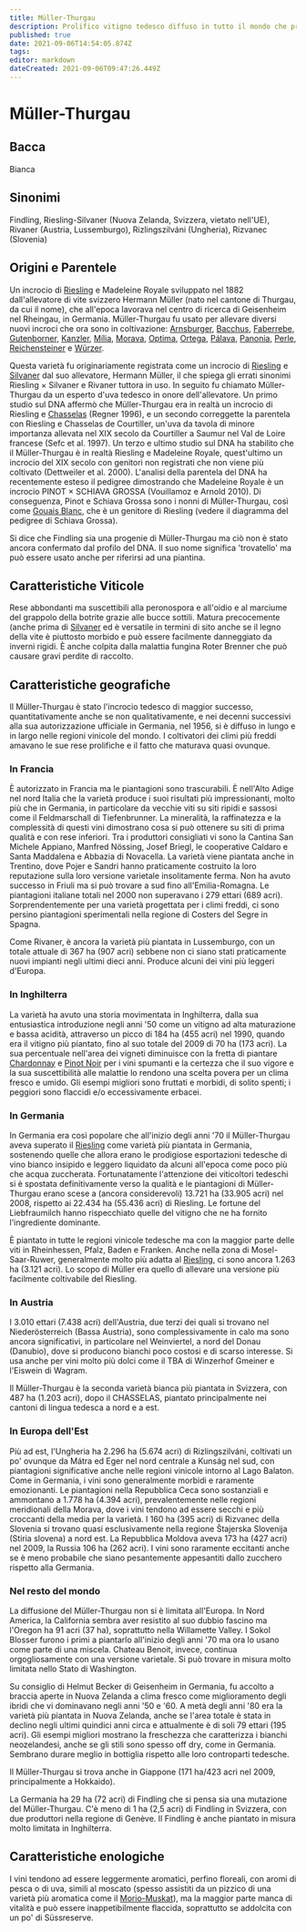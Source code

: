```yaml
---
title: Müller-Thurgau
description: Prolifico vitigno tedesco diffuso in tutto il mondo che produce bianchi morbidi e semi-aromatici in sovrabbondanza
published: true
date: 2021-09-06T14:54:05.874Z
tags: 
editor: markdown
dateCreated: 2021-09-06T09:47:26.449Z
---
```


# Müller-Thurgau

## Bacca
Bianca

## Sinonimi
Findling, Riesling-Silvaner (Nuova Zelanda, Svizzera, vietato nell'UE), Rivaner (Austria, Lussemburgo), Rizlingszilváni (Ungheria), Rizvanec (Slovenia)

## Origini e Parentele

Un incrocio di [Riesling](/vitigni/bacca-bianca/riesling) e Madeleine Royale sviluppato nel 1882 dall'allevatore di vite svizzero Hermann Müller (nato nel cantone di Thurgau, da cui il nome), che all'epoca lavorava nel centro di ricerca di Geisenheim nel Rheingau, in Germania. Müller-Thurgau fu usato per allevare diversi nuovi incroci che ora sono in coltivazione: [Arnsburger](/vitigni/bacca-bianca/arnsburger), [Bacchus](/vitigni/bacca-bianca/bacchus), [Faberrebe](/vitigni/bacca-bianca/faberrebe), [Gutenborner](/vitigni/bacca-bianca/gutenborner), [Kanzler](/vitigni/bacca-bianca/kanzler), [Mília](/vitigni/bacca-bianca/milia), [Morava](/vitigni/bacca-bianca/morava), [Optima](/vitigni/bacca-bianca/optima), [Ortega](/vitigni/bacca-bianca/ortega), [Pálava](/vitigni/bacca-bianca/palava), [Panonia](/vitigni/bacca-bianca/panonia), [Perle](/vitigni/bacca-bianca/perle), [Reichensteiner](/vitigni/bacca-bianca/reichensteiner) e [Würzer](/vitigni/bacca-bianca/wurzer).

Questa varietà fu originariamente registrata come un incrocio di [Riesling](/vitigni/bacca-bianca/riesling) e [Silvaner](/vitigni/bacca-bianca/silvaner) dal suo allevatore, Hermann Müller, il che spiega gli errati sinonimi Riesling × Silvaner e Rivaner tuttora in uso. In seguito fu chiamato Müller-Thurgau da un esperto d'uva tedesco in onore dell'allevatore. Un primo studio sul DNA affermò che Müller-Thurgau era in realtà un incrocio di Riesling e [Chasselas](/vitigni/bacca-bianca/chasselas) (Regner 1996), e un secondo correggette la parentela con Riesling e Chasselas de Courtiller, un'uva da tavola di minore importanza allevata nel XIX secolo da Courtiller a Saumur nel Val de Loire francese (Sefc et al. 1997). Un terzo e ultimo studio sul DNA ha stabilito che il Müller-Thurgau è in realtà Riesling e Madeleine Royale, quest'ultimo un incrocio del XIX secolo con genitori non registrati che non viene più coltivato (Dettweiler et al. 2000). L'analisi della parentela del DNA ha recentemente esteso il pedigree dimostrando che Madeleine Royale è un incrocio PINOT × SCHIAVA GROSSA (Vouillamoz e Arnold 2010). Di conseguenza, Pinot e Schiava Grossa sono i nonni di Müller-Thurgau, così come [Gouais Blanc](/vitigni/bacca-bianca/gouais-blanc), che è un genitore di Riesling (vedere il diagramma del pedigree di Schiava Grossa).

Si dice che Findling sia una progenie di Müller-Thurgau ma ciò non è stato ancora confermato dal profilo del DNA. Il suo nome significa 'trovatello' ma può essere usato anche per riferirsi ad una piantina.

## Caratteristiche Viticole

Rese abbondanti ma suscettibili alla peronospora e all'oidio e al marciume del grappolo della botrite grazie alle bucce sottili. Matura precocemente (anche prima di [Silvaner](/vitigni/bacca-bianca/silvaner.md) ed è versatile in termini di sito anche se il legno della vite è piuttosto morbido e può essere facilmente danneggiato da inverni rigidi. È anche colpita dalla malattia fungina Roter Brenner che può causare gravi perdite di raccolto.

## Caratteristiche geografiche

Il Müller-Thurgau è stato l'incrocio tedesco di maggior successo, quantitativamente anche se non qualitativamente, e nei decenni successivi alla sua autorizzazione ufficiale in Germania, nel 1956, si è diffuso in lungo e in largo nelle regioni vinicole del mondo. I coltivatori dei climi più freddi amavano le sue rese prolifiche e il fatto che maturava quasi ovunque.

### In Francia

È autorizzato in Francia ma le piantagioni sono trascurabili. È nell'Alto Adige nel nord Italia che la varietà produce i suoi risultati più impressionanti, molto più che in Germania, in particolare da vecchie viti su siti ripidi e sassosi come il Feldmarschall di Tiefenbrunner. La mineralità, la raffinatezza e la complessità di questi vini dimostrano cosa si può ottenere su siti di prima qualità e con rese inferiori. Tra i produttori consigliati vi sono la Cantina San Michele Appiano, Manfred Nössing, Josef Briegl, le cooperative Caldaro e Santa Maddalena e Abbazia di Novacella. La varietà viene piantata anche in Trentino, dove Pojer e Sandri hanno praticamente costruito la loro reputazione sulla loro versione varietale insolitamente ferma. Non ha avuto successo in Friuli ma si può trovare a sud fino all'Emilia-Romagna. Le piantagioni italiane totali nel 2000 non superavano i 279 ettari (689 acri). Sorprendentemente per una varietà progettata per i climi freddi, ci sono persino piantagioni sperimentali nella regione di Costers del Segre in Spagna.

Come Rivaner, è ancora la varietà più piantata in Lussemburgo, con un totale attuale di 367 ha (907 acri) sebbene non ci siano stati praticamente nuovi impianti negli ultimi dieci anni. Produce alcuni dei vini più leggeri d'Europa.

### In Inghilterra

La varietà ha avuto una storia movimentata in Inghilterra, dalla sua entusiastica introduzione negli anni '50 come un vitigno ad alta maturazione e bassa acidità, attraverso un picco di 184 ha (455 acri) nel 1990, quando era il vitigno più piantato, fino al suo totale del 2009 di 70 ha (173 acri). La sua percentuale nell'area dei vigneti diminuisce con la fretta di piantare [Chardonnay](/vitigni/bacca-bianca/chardonnay) e [Pinot Noir](/vitigni/bacca-nera/pinot-noir) per i vini spumanti e la certezza che il suo vigore e la sua suscettibilità alle malattie lo rendono una scelta povera per un clima fresco e umido. Gli esempi migliori sono fruttati e morbidi, di solito spenti; i peggiori sono flaccidi e/o eccessivamente erbacei.

### In Germania

In Germania era così popolare che all'inizio degli anni '70 il Müller-Thurgau aveva superato il [Riesling](/vitigni/bacca-bianca/riesling) come varietà più piantata in Germania, sostenendo quelle che allora erano le prodigiose esportazioni tedesche di vino bianco insipido e leggero liquidato da alcuni all'epoca come poco più che acqua zuccherata. Fortunatamente l'attenzione dei viticoltori tedeschi si è spostata definitivamente verso la qualità e le piantagioni di Müller-Thurgau erano scese a (ancora considerevoli) 13.721 ha (33.905 acri) nel 2008, rispetto ai 22.434 ha (55.436 acri) di Riesling. Le fortune del Liebfraumilch hanno rispecchiato quelle del vitigno che ne ha fornito l'ingrediente dominante.

È piantato in tutte le regioni vinicole tedesche ma con la maggior parte delle viti in Rheinhessen, Pfalz, Baden e Franken. Anche nella zona di Mosel-Saar-Ruwer, generalmente molto più adatta al [Riesling](/vitigni/bacca-bianca/riesling), ci sono ancora 1.263 ha (3.121 acri). Lo scopo di Müller era quello di allevare una versione più facilmente coltivabile del Riesling. 

### In Austria

I 3.010 ettari (7.438 acri) dell'Austria, due terzi dei quali si trovano nel Niederösterreich (Bassa Austria), sono complessivamente in calo ma sono ancora significativi, in particolare nel Weinviertel, a nord del Donau (Danubio), dove si producono bianchi poco costosi e di scarso interesse. Si usa anche per vini molto più dolci come il TBA di Winzerhof Gmeiner e l'Eiswein di Wagram.

Il Müller-Thurgau è la seconda varietà bianca più piantata in Svizzera, con 487 ha (1.203 acri), dopo il CHASSELAS, piantato principalmente nei cantoni di lingua tedesca a nord e a est.

### In Europa dell'Est

Più ad est, l'Ungheria ha 2.296 ha (5.674 acri) di Rizlingszilváni, coltivati un po' ovunque da Mátra ed Eger nel nord centrale a Kunság nel sud, con piantagioni significative anche nelle regioni vinicole intorno al Lago Balaton. Come in Germania, i vini sono generalmente morbidi e raramente emozionanti. Le piantagioni nella Repubblica Ceca sono sostanziali e ammontano a 1.778 ha (4.394 acri), prevalentemente nelle regioni meridionali della Morava, dove i vini tendono ad essere secchi e più croccanti della media per la varietà. I 160 ha (395 acri) di Rizvanec della Slovenia si trovano quasi esclusivamente nella regione Štajerska Slovenija (Stiria slovena) a nord est. La Repubblica Moldova aveva 173 ha (427 acri) nel 2009, la Russia 106 ha (262 acri). I vini sono raramente eccitanti anche se è meno probabile che siano pesantemente appesantiti dallo zucchero rispetto alla Germania.

### Nel resto del mondo

La diffusione del Müller-Thurgau non si è limitata all'Europa. In Nord America, la California sembra aver resistito al suo dubbio fascino ma l'Oregon ha 91 acri (37 ha), soprattutto nella Willamette Valley. I Sokol Blosser furono i primi a piantarlo all'inizio degli anni '70 ma ora lo usano come parte di una miscela. Chateau Benoit, invece, continua orgogliosamente con una versione varietale. Si può trovare in misura molto limitata nello Stato di Washington.

Su consiglio di Helmut Becker di Geisenheim in Germania, fu accolto a braccia aperte in Nuova Zelanda a clima fresco come miglioramento degli ibridi che vi dominavano negli anni '50 e '60. A metà degli anni '80 era la varietà più piantata in Nuova Zelanda, anche se l'area totale è stata in declino negli ultimi quindici anni circa e attualmente è di soli 79 ettari (195 acri). Gli esempi migliori mostrano la freschezza che caratterizza i bianchi neozelandesi, anche se gli stili sono spesso off dry, come in Germania. Sembrano durare meglio in bottiglia rispetto alle loro controparti tedesche.

Il Müller-Thurgau si trova anche in Giappone (171 ha/423 acri nel 2009, principalmente a Hokkaido).

La Germania ha 29 ha (72 acri) di Findling che si pensa sia una mutazione del Müller-Thurgau. C'è meno di 1 ha (2,5 acri) di Findling in Svizzera, con due produttori nella regione di Genève. Il Findling è anche piantato in misura molto limitata in Inghilterra.

## Caratteristiche enologiche
I vini tendono ad essere leggermente aromatici, perfino floreali, con aromi di pesca o di uva, simili al moscato (spesso assistiti da un pizzico di una varietà più aromatica come il [Morio-Muskat](/vitigni/bacca-bianca/morio-muskat)), ma la maggior parte manca di vitalità e può essere inappetibilmente flaccida, soprattutto se addolcita con un po' di Süssreserve.